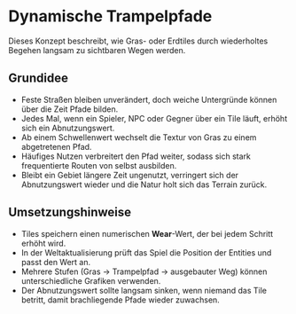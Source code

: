 # Dynamische Trampelpfade

Dieses Konzept beschreibt, wie Gras- oder Erdtiles durch wiederholtes Begehen langsam zu sichtbaren Wegen werden.

## Grundidee

- Feste Straßen bleiben unverändert, doch weiche Untergründe können über die Zeit Pfade bilden.
- Jedes Mal, wenn ein Spieler, NPC oder Gegner über ein Tile läuft, erhöht sich ein Abnutzungswert.
- Ab einem Schwellenwert wechselt die Textur von Gras zu einem abgetretenen Pfad.
- Häufiges Nutzen verbreitert den Pfad weiter, sodass sich stark frequentierte Routen von selbst ausbilden.
- Bleibt ein Gebiet längere Zeit ungenutzt, verringert sich der Abnutzungswert wieder und die Natur holt sich das Terrain zurück.

## Umsetzungshinweise

- Tiles speichern einen numerischen **Wear**-Wert, der bei jedem Schritt erhöht wird.
- In der Weltaktualisierung prüft das Spiel die Position der Entities und passt den Wert an.
- Mehrere Stufen (Gras → Trampelpfad → ausgebauter Weg) können unterschiedliche Grafiken verwenden.
- Der Abnutzungswert sollte langsam sinken, wenn niemand das Tile betritt, damit brachliegende Pfade wieder zuwachsen.

